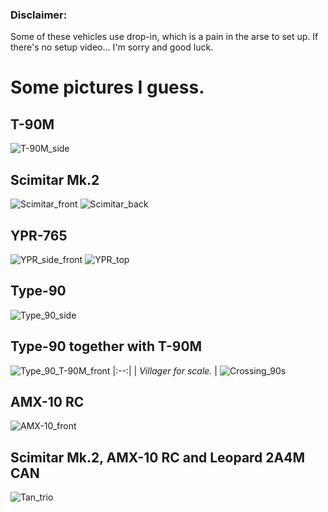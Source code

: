 ### Disclaimer:
Some of these vehicles use drop-in, which is a pain in the arse to set up. If there's no setup video... I'm sorry and good luck.
# Some pictures I guess.
## T-90M
![T-90M_side](https://github.com/user-attachments/assets/44df28b0-5dab-4373-8896-4028f6a269c9)
## Scimitar Mk.2
![Scimitar_front](https://github.com/user-attachments/assets/68df4b7d-40f2-46d4-ba63-d057d36d85a6)
![Scimitar_back](https://github.com/user-attachments/assets/e0cd4e0d-7170-4ca7-9ac7-03a3e207ae56)
## YPR-765
![YPR_side_front](https://github.com/user-attachments/assets/f48b1609-f71c-4564-88f3-c2a5871323e4)
![YPR_top](https://github.com/user-attachments/assets/35f06f76-75dc-4b17-b705-247210a8f18a)
## Type-90
![Type_90_side](https://github.com/user-attachments/assets/7f05c7b0-523d-4998-b50c-6f583cac7469)
## Type-90 together with T-90M
![Type_90_T-90M_front](https://github.com/user-attachments/assets/dcd8517e-0bff-424e-bce8-6a4bc4665a04)
|:--:| 
| *Villager for scale.* |
![Crossing_90s](https://github.com/user-attachments/assets/57b010ad-ba7b-40cf-b28c-b53ebea3c60e)
## AMX-10 RC
![AMX-10_front](https://github.com/user-attachments/assets/2df5b0ec-6d4f-4b0d-ab20-d45901e98308)
## Scimitar Mk.2, AMX-10 RC and Leopard 2A4M CAN
![Tan_trio](https://github.com/user-attachments/assets/7d5a0ae3-f9b5-4b01-b867-c40cd1c49037)
